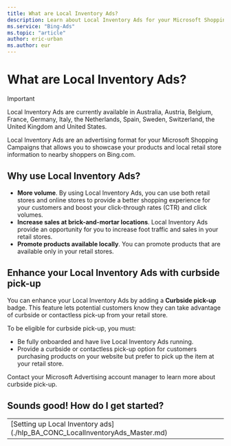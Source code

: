 ```yaml
---
title: What are Local Inventory Ads?
description: Learn about Local Inventory Ads for your Microsoft Shopping Campaigns.
ms.service: "Bing-Ads"
ms.topic: "article"
author: eric-urban
ms.author: eur
---
```


# What are Local Inventory Ads?

> [!IMPORTANT]
> Local Inventory Ads are currently available in Australia, Austria, Belgium, France, Germany, Italy, the Netherlands, Spain, Sweden, Switzerland, the United Kingdom and United States.

Local Inventory Ads are an advertising format for your Microsoft Shopping Campaigns that allows you to showcase your products and local retail store information to nearby shoppers on Bing.com.

## Why use Local Inventory Ads?

- **More volume**. By using Local Inventory Ads, you can use both retail stores and online stores to provide a better shopping experience for your customers and boost your click-through rates (CTR) and click volumes.
- **Increase sales at brick-and-mortar locations**. Local Inventory Ads provide an opportunity for you to increase foot traffic and sales in your retail stores.
- **Promote products available locally**. You can promote products that are available only in your retail stores.

## Enhance your Local Inventory Ads with curbside pick-up

You can enhance your Local Inventory Ads by adding a **Curbside pick-up** badge. This feature lets potential customers know they can take advantage of curbside or contactless pick-up from your retail store.

To be eligible for curbside pick-up, you must:
- Be fully onboarded and have live Local Inventory Ads running.
- Provide a curbside or contactless pick-up option for customers purchasing products on your website but prefer to pick up the item at your retail store.

Contact your Microsoft Advertising account manager to learn more about curbside pick-up.

## Sounds good! How do I get started?

<table type="type2" style="border:0;padding:0">
  <tr>
    <td>
        [Setting up Local Inventory ads](./hlp_BA_CONC_LocalInventoryAds_Master.md)
      </td>
  </tr>
</table>


